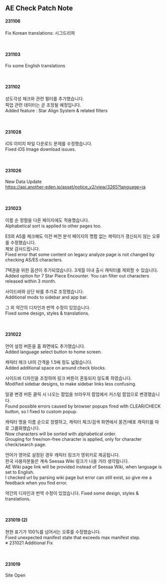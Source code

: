 ## AE Check Patch Note

#### 231106
Fix Korean translations: 시그드리파

<br>

#### 231103
Fix some English translations

<br>

#### 231102
성도각성 체크와 관련 필터를 추가했습니다.   
픽업 관련 데이터는 곧 조정될 예정입니다.   
Added feature : Star Align System & related filters

<br>

#### 231028
iOS 이미지 파일 다운로드 문제를 수정했습니다.   
Fixed iOS Image download issues.

<br>

#### 231026
New Data Update   
https://api.another-eden.jp/asset/notice_v2/view/3265?language=ja   

<br>

#### 231023
이름 순 정렬을 다른 페이지에도 적용했습니다.   
Alphabetical sort is applied to other pages too.

ES와 AS를 체크해도 이전 버전 분석 페이지의 명함 없는 캐릭터가 갱신되지 않는 오류를 수정했습니다.    
제보 감사드립니다.   
Fixed error that some content on legacy analyze page is not changed by checking AS/ES characters.

7택권을 위한 옵션이 추가되었습니다. 3개월 이내 출시 캐릭터를 제외할 수 있습니다.   
Added option for 7 Star Piece Encounter. You can filter out characters released within 3 month.
  
사이드바와 상단 바를 추가로 조정했습니다.     
Additional mods to sidebar and app bar.

그 외 약간의 디자인과 번역 수정이 있었습니다.   
Fixed some design, styles & translations.

<br>

#### 231022
언어 설정 버튼을 홈 화면에도 추가했습니다.   
Added language select button to home screen.

캐릭터 체크 UI의 간격을 1.5배 정도 넓혔습니다.    
Added additional space on around check blocks.
  
사이드바 디자인을 조정하여 링크 버튼이 혼동되지 않도록 하였습니다.    
Modified sidebar designs, to make sidebar links less confusing.

일괄 변경 버튼 클릭 시 나오는 팝업을 브라우저 팝업에서 커스텀 팝업으로 변경했습니다.    
Found possible errors caused by browser popups fired with CLEAR/CHECK button, so I fixed to custom popup.

캐릭터 명을 이름 순으로 정렬하고, 캐릭터 체크/검색 화면에서 몽견/배포 캐릭터를 따로 그룹화했습니다.    
Now characters will be sorted with alphabetical order.   
Grouping for free/non-free character is applied, only for character check/search page.

언어가 영어로 설정된 경우 캐릭터 링크가 영위키로 제공됩니다.   
한국 사용자분들은 계속 Seesaa Wiki 링크가 나을 거라 생각됩니다.   
AE Wiki page link will be provided instead of Seesaa Wiki, when language is set to English.   
I checked url by parsing wiki page but error can still exist, so give me a feedback when you find error.

약간의 디자인과 번역 수정이 있었습니다.
Fixed some design, styles & translations.

<br>

#### 231019 (2)
현현 표기가 100%를 넘어서는 오류를 수정했습니다.   
Fixed unexpected manifest state that exceeds max manifest step.   
※ 231021 Additional Fix

<br>

#### 231019
Site Open
